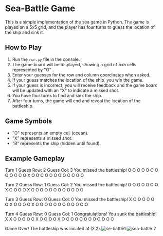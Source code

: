 # Sea-Battle Game

This is a simple implementation of the sea game in Python. The game is played on a 5x5 grid,
and the player has four turns to guess the location of the ship and sink it.

## How to Play

1. Run the `run.py` file in the console.
2. The game board will be displayed, showing a grid of 5x5 cells represented by "O" .
3. Enter your guesses for the row and column coordinates when asked.
4. If your guess matches the location of the ship, you win the game.
5. If your guess is incorrect, you will receive feedback and the game board will be updated with an "X" to indicate a missed shot.
6. You have four turns to find and sink the ship.
7. After four turns, the game will end and reveal the location of the battleship.

## Game Symbols

- "O" represents an empty cell (ocean).
- "X" represents a missed shot.
- "B" represents the ship (hidden until found).

## Example Gameplay

Turn 1
Guess Row: 2
Guess Col: 3
You missed the battleship!
O O O O O
O O O O O
O O X O O
O O O O O
O O O O O

Turn 2
Guess Row: 1
Guess Col: 2
You missed the battleship!
O O O O O
O O X O O
O O X O O
O O O O O
O O O O O

Turn 3
Guess Row: 0
Guess Col: 0
You missed the battleship!
X O O O O
O O X O O
O O X O O
O O O O O
O O O O O

Turn 4
Guess Row: 0
Guess Col: 1
Congratulations! You sunk the battleship!
X X O O O
O O X O O
O O X O O
O O O O O
O O O O O

Game Over! The battleship was located at (2,2).![se-battle1](https://github.com/NsimaPeter/Sea-Battle/assets/122939682/95135c02-ffda-4297-9a1d-f19f131a0ce2)
![sea-battle 2](https://github.com/NsimaPeter/Sea-Battle/assets/122939682/afbf2e6d-4e56-4177-bca4-edcf8e167df4)
